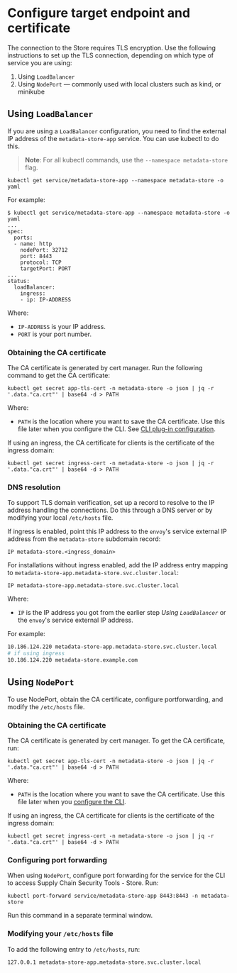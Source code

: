 # Configure target endpoint and certificate

The connection to the Store requires TLS encryption. Use the following instructions to set up the TLS connection, depending on which type of service you are using:

1. Using `LoadBalancer`
1. Using `NodePort` — commonly used with local clusters such as kind, or minikube

## <a id='use-lb'></a>Using `LoadBalancer`

If you are using a `LoadBalancer` configuration, you need to find the external IP address of the `metadata-store-app` service. You can use kubectl to do this.

>**Note**: For all kubectl commands, use the `--namespace metadata-store` flag.

```
kubectl get service/metadata-store-app --namespace metadata-store -o yaml
```

For example:

```
$ kubectl get service/metadata-store-app --namespace metadata-store -o yaml
...
spec:
  ports:
  - name: http
    nodePort: 32712
    port: 8443
    protocol: TCP
    targetPort: PORT
...
status:
  loadBalancer:
    ingress:
    - ip: IP-ADDRESS
```

Where:

- `IP-ADDRESS` is your IP address.
- `PORT` is your port number.

### <a id='obtain-ca-lb'></a>Obtaining the CA certificate

The CA certificate is generated by cert manager. Run the following command to get the CA certificate:

```
kubectl get secret app-tls-cert -n metadata-store -o json | jq -r '.data."ca.crt"' | base64 -d > PATH
```

Where:

- `PATH` is the location where you want to save the CA certificate. Use this file later when you configure the CLI. See [CLI plug-in configuration](../cli-plugins/insight/cli-configuration.md).

If using an ingress, the CA certificate for clients is the certificate of the ingress domain:

```
kubectl get secret ingress-cert -n metadata-store -o json | jq -r '.data."ca.crt"' | base64 -d > PATH
```

### <a id='dns-resolution'></a>DNS resolution

To support TLS domain verification, set up a record to resolve to the IP address handling the connections. Do this through a DNS server or by modifying your local `/etc/hosts` file.

If ingress is enabled, point this IP address to the `envoy`'s service external IP address from the `metadata-store` subdomain record:

```
IP metadata-store.<ingress_domain>
```

For installations without ingress enabled, add the IP address entry mapping to `metadata-store-app.metadata-store.svc.cluster.local`:

```
IP metadata-store-app.metadata-store.svc.cluster.local
```

Where:

- `IP` is the IP address you got from the earlier step *Using `LoadBalancer`* or the `envoy`'s service external IP address.

For example:

```bash
10.186.124.220 metadata-store-app.metadata-store.svc.cluster.local
# if using ingress
10.186.124.220 metadata-store.example.com
```

## <a id='use-np'></a>Using `NodePort`

To use NodePort, obtain the CA certificate, configure portforwarding, and modify the `/etc/hosts` file.

### <a id='obtain-ca-np'></a>Obtaining the CA certificate

The CA certificate is generated by cert manager. To get the CA certificate, run:

```
kubectl get secret app-tls-cert -n metadata-store -o json | jq -r '.data."ca.crt"' | base64 -d > PATH
```

Where:

- `PATH` is the location where you want to save the CA certificate. Use this file later when you [configure the CLI](../cli-plugins/insight/cli-configuration.md).

If using an ingress, the CA certificate for clients is the certificate of the ingress domain:

```
kubectl get secret ingress-cert -n metadata-store -o json | jq -r '.data."ca.crt"' | base64 -d > PATH
```

### <a id='config-pf'></a>Configuring port forwarding

When using `NodePort`, configure port forwarding for the service for the CLI to access Supply Chain Security Tools - Store. Run:

```
kubectl port-forward service/metadata-store-app 8443:8443 -n metadata-store
```

Run this command in a separate terminal window.

### <a id='mod-etchost'></a>Modifying your `/etc/hosts` file

To add the following entry to `/etc/hosts`, run:

```
127.0.0.1 metadata-store-app.metadata-store.svc.cluster.local
```
